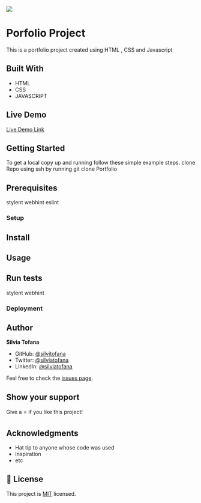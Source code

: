 ![](https://img.shields.io/badge/Microverse-blueviolet)

# Porfolio Project

 This is a portfolio project created using HTML , CSS and Javascript
 


## Built With

- HTML  
- CSS 
- JAVASCRIPT

## Live Demo 

[Live Demo Link](https://silviatofana.github.io/portfolio/)


## Getting Started


To get a local copy up and running follow these simple example steps.
clone Repo using ssh by running git clone Portfolio

## Prerequisites
stylent
webhint 
eslint

### Setup

## Install

## Usage

## Run tests
stylent
webhint 

### Deployment



## Author

 **Silvia Tofana**

- GitHub: [@silvitofana](https://github.com/silviatofana)
- Twitter: [@silviatofana](https://twitter.com/silviatofana)
- LinkedIn: [@silviatofana](https://linkedin.com/in/silviatofana)



Feel free to check the [issues page](../../issues/).

## Show your support

Give a ⭐️ if you like this project!

## Acknowledgments

- Hat tip to anyone whose code was used
- Inspiration
- etc

## 📝 License

This project is [MIT](./MIT.md) licensed.
